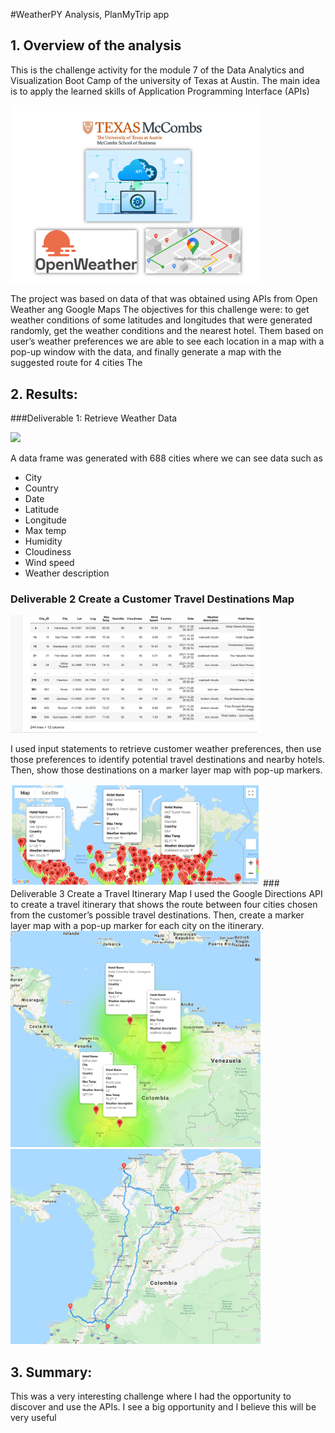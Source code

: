 #WeatherPY Analysis, PlanMyTrip app


## 1. Overview of the analysis

This is the challenge activity for the module 7 of the Data Analytics and Visualization Boot Camp of the university of Texas at Austin.
The main idea is to apply the learned skills of Application Programming Interface (APIs)

<img src = "Resources/Intro.png" width= "400" >

The project  was based on data of that was obtained  using APIs from Open Weather ang Google Maps
The objectives for this challenge were: to get weather conditions of some latitudes and longitudes that were generated randomly, get the weather conditions and the nearest hotel.
Them based on  user’s weather preferences we are able to see each location in a map with a pop-up window with the data, and finally  generate a map with the suggested route for 4  cities
The 


## 2. Results:

###Deliverable 1: Retrieve Weather Data

 <img src = "Resources/cities_data_frame.png" width= "400" >

A data frame was generated with 688 cities where we can see data such as

-	City
-	Country
-	Date
-	Latitude
-	Longitude
-	Max temp
-	Humidity
-	Cloudiness
-	Wind speed
-	Weather description

### Deliverable 2 Create a Customer Travel Destinations Map

  <img src = "Resources/selected_cities.png" width= "400" >
  
I used input statements to retrieve customer weather preferences, 
then use those preferences to identify potential travel destinations and nearby hotels. 
Then, show those destinations on a marker layer map with pop-up markers.

<img src = "Resources/WeatherPy_vacation_map.png" width= "400" >
### Deliverable 3 Create a Travel Itinerary Map
I used the Google Directions API to create a travel itinerary that shows the route between four cities chosen from the customer’s possible travel destinations.
Then, create a marker layer map with a pop-up marker for each city on the itinerary.

<img src = "Resources/WeatherPy_travel_map_markers.png" width= "400" >
<img src = "Resources/WeatherPy_travel_map.png" width= "400" >


## 3. Summary: 

This was a  very interesting challenge where I had the opportunity to discover and use the APIs.
I see a big opportunity and I believe this will be very useful 



